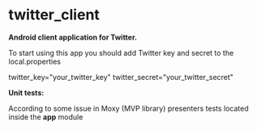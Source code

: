 # twitter_client
**Android client application for Twitter.**

To start using this app you should add Twitter key and secret to the local.properties

twitter_key="your_twitter_key"
twitter_secret="your_twitter_secret"

**Unit tests:**

According to some issue in Moxy (MVP library) presenters tests located inside the **app** module
